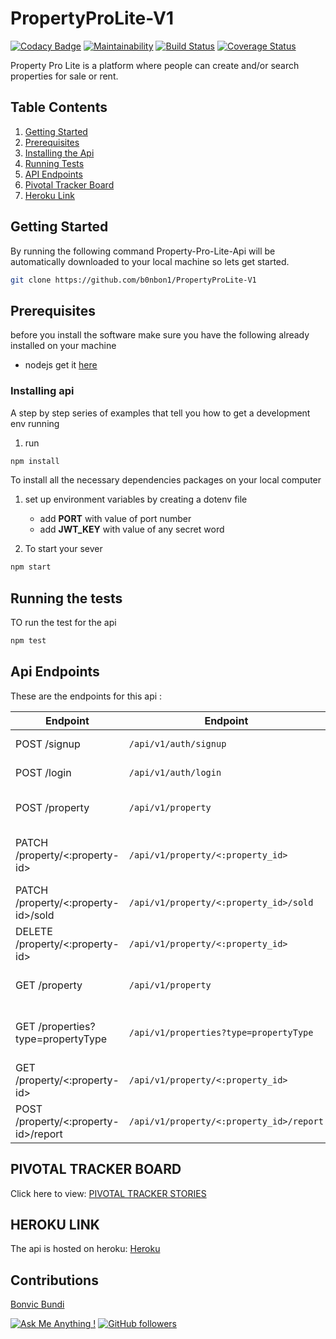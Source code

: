 # PropertyProLite-V1

[![Codacy Badge](https://api.codacy.com/project/badge/Grade/52ce4b21e3c7467bacfa213baec42adf)](https://app.codacy.com/app/b0nbon1/PropertyProLite-V1?utm_source=github.com&utm_medium=referral&utm_content=b0nbon1/PropertyProLite-V1&utm_campaign=Badge_Grade_Dashboard)
[![Maintainability](https://api.codeclimate.com/v1/badges/403106bcf8900e25d7a7/maintainability)](https://codeclimate.com/github/b0nbon1/PropertyProLite-V1/maintainability) [![Build Status](https://travis-ci.org/b0nbon1/PropertyProLite-V1.svg?branch=develop)](https://travis-ci.org/b0nbon1/PropertyProLite-V1) [![Coverage Status](https://coveralls.io/repos/github/b0nbon1/PropertyProLite-V1/badge.svg?branch=develop)](https://coveralls.io/github/b0nbon1/PropertyProLite-V1?branch=develop)

Property Pro Lite is a platform where people can create and/or search properties for sale or rent.
## Table Contents

 1. [Getting Started](#Getting-Started)
 2. [Prerequisites](#Prerequisites-a-name%22prerequisites%22)
 3. [Installing the Api](#Installing-api)
 4. [Running Tests](#Running-the-tests-a-name%22getting%22a)
 5. [API Endpoints](#Api-Endpoints)
 6. [Pivotal Tracker Board](#PIVOTAL-TRACKER-BOARD)
 7. [Heroku Link](#HEROKU-LINK)

## Getting Started

By running the following command Property-Pro-Lite-Api will be automatically downloaded to your local machine so lets get started.

```sh
git clone https://github.com/b0nbon1/PropertyProLite-V1
```

## Prerequisites

before you install the software make sure you have the following already installed on your machine

- nodejs get it [here](https://nodejs.org)

### Installing api

A step by step series of examples that tell you how to get a development env running

1. run

```sh
npm install
```

To install all the necessary dependencies packages on your local computer

1. set up environment variables by creating a dotenv file
   - add **PORT** with value of port number
   - add **JWT_KEY** with value of any secret word

2. To start your sever

```sh
npm start
```

## Running the tests <a name="getting"></a>

TO run the test for the api

```sh
npm test
```

## Api Endpoints

These are the endpoints for this api :

| Endpoint        | Endpoint                 | Functionality|
| ------------- | --------------------------|------------|
| POST /signup          | `/api/v1/auth/signup`   | User create an account |
| POST  /login       | `/api/v1/auth/login`   | User login to their account |
| POST   /property     | `/api/v1/property`    | Agent post property advert |
| PATCH    /property/<:property-id>     | `/api/v1/property/<:property_id>`| Agent update their property advert |
| PATCH    /property/<:property-id>/sold      | `/api/v1/property/<:property_id>/sold`       |Agent mark their advert as sold |
| DELETE  /property/<:property-id>     | `/api/v1/property/<:property_id>` | Agent delete their advert |
| GET /property |  `/api/v1/property` |get all property adverts|
| GET /properties?type=propertyType | `/api/v1/properties?type=propertyType` | get all property adverts of specific type |
| GET /property/<:property-id>         | `/api/v1/property/<:property_id>` | get a specific advert |
| POST  /property/<:property-id>/report        | `/api/v1/property/<:property_id>/report`      | User report property as Fraud |

## PIVOTAL TRACKER BOARD

Click here to view: [PIVOTAL TRACKER STORIES](https://www.pivotaltracker.com/n/projects/2353886)

## HEROKU LINK

The api is hosted on heroku: [Heroku](https://propertyprolitev1.herokuapp.com/)

## Contributions

[Bonvic Bundi](https://www.bonbo.io.ke)

[![Ask Me Anything !](https://img.shields.io/badge/Ask%20me-anything-1abc9c.svg)](https://twitter.com/Bonvic7) [![GitHub followers](https://img.shields.io/github/followers/b0nbon1.svg?style=social&label=Follow&maxAge=2592000)](https://github.com/b0nbon1?tab=followers)
